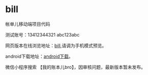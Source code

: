 # bill
帐单儿移动端项目代码

测试账号：13412344321    abc123abc

网页版本在线浏览地址：[bill](http://lunull.cn/),请调为手机模式预览。

android下载地址：[android下载](http://lunull.cn/apk/Android.apk)。

微信小程序搜索  【我的账本儿bro】，因审核问题，最新版本暂未发布。
